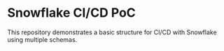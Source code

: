 # Snowflake CI/CD PoC

This repository demonstrates a basic structure for CI/CD with Snowflake using multiple schemas.